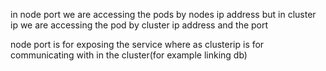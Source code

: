 in node port we are accessing the pods by nodes ip address but in cluster ip we are accessing the pod by cluster ip address and the port


node port is for exposing the service where as clusterip is for communicating with in the cluster(for example linking db)